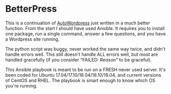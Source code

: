 # BetterPress

This is a continuation of [AutoWordpress](https://github.com/ZoeyCluff/AutoWordpress) just written in a much better function. From the start I should have used Ansible. It requires you to install one package, run a single command, answer a few questions, and you have a Wordpress site running.

The python script was buggy, never worked the same way twice, and didn't handle errors well. This still doesn't handle ALL errors well, but most are handled gracefully (if you consider "FAILED: *Reason*" to be graceful).

This Ansible playbook is meant to be run on a FRESH never used server. It's been coded for Ubuntu 17.04/17.10/18.04/18.10/19.04, and current versions of CentOS and RHEL. The playbook is smart enough to know which OS you're running.
